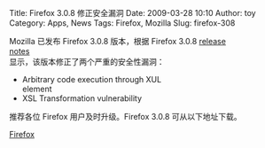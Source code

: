 Title: Firefox 3.0.8 修正安全漏洞
Date: 2009-03-28 10:10
Author: toy
Category: Apps, News
Tags: Firefox, Mozilla
Slug: firefox-308

Mozilla 已发布 Firefox 3.0.8 版本，根据 Firefox 3.0.8 [release  
notes](http://www.mozilla.com/firefox/3.0.8/releasenotes/)  
显示，该版本修正了两个严重的安全性漏洞：

+ Arbitrary code execution through XUL  
element  
+ XSL Transformation vulnerability

推荐各位 Firefox 用户及时升级。Firefox 3.0.8 可从以下地址下载。

[Firefox](http://www.mozilla.com/en-US/firefox/all.html)
